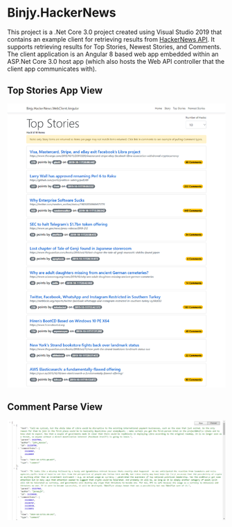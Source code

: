 # Binjy.HackerNews

This project is a .Net Core 3.0 project created using Visual Studio 2019 that contains an example client for retrieving results from [HackerNews API](https://github.com/HackerNews/API).  It supports retrieving results for Top Stories, Newest Stories, and Comments.  The client application is an Angular 8 based web app embedded within an ASP.Net Core 3.0 host app (which also hosts the Web API controller that the client app communicates with).

## Top Stories App View

![Top Stories App View](topstories_example.png)

## Comment Parse View

![Comment Parse View](comments_example.png)
